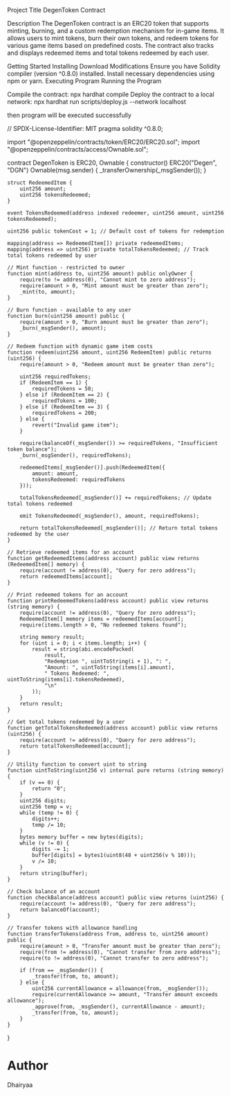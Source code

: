 Project Title
DegenToken Contract

Description
The DegenToken contract is an ERC20 token that supports minting, burning, and a custom redemption mechanism for in-game items. It allows users to mint tokens, burn their own tokens, and redeem tokens for various game items based on predefined costs. The contract also tracks and displays redeemed items and total tokens redeemed by each user.

Getting Started
Installing
Download
Modifications
Ensure you have Solidity compiler (version ^0.8.0) installed.
Install necessary dependencies using npm or yarn.
Executing Program
Running the Program

Compile the contract:
npx hardhat compile
Deploy the contract to a local network:
npx hardhat run scripts/deploy.js --network localhost

then program will be executed successfully

// SPDX-License-Identifier: MIT
pragma solidity ^0.8.0;

import "@openzeppelin/contracts/token/ERC20/ERC20.sol";
import "@openzeppelin/contracts/access/Ownable.sol";

contract DegenToken is ERC20, Ownable {
    constructor() ERC20("Degen", "DGN") Ownable(msg.sender) {
        _transferOwnership(_msgSender());
    }

    struct RedeemedItem {
        uint256 amount;          
        uint256 tokensRedeemed;  
    }

    event TokensRedeemed(address indexed redeemer, uint256 amount, uint256 tokensRedeemed);

    uint256 public tokenCost = 1; // Default cost of tokens for redemption

    mapping(address => RedeemedItem[]) private redeemedItems;
    mapping(address => uint256) private totalTokensRedeemed; // Track total tokens redeemed by user

    // Mint function - restricted to owner
    function mint(address to, uint256 amount) public onlyOwner {
        require(to != address(0), "Cannot mint to zero address");
        require(amount > 0, "Mint amount must be greater than zero");
        _mint(to, amount);
    }

    // Burn function - available to any user
    function burn(uint256 amount) public {
        require(amount > 0, "Burn amount must be greater than zero");
        _burn(_msgSender(), amount);
    }

    // Redeem function with dynamic game item costs
    function redeem(uint256 amount, uint256 RedeemItem) public returns (uint256) {
        require(amount > 0, "Redeem amount must be greater than zero");

        uint256 requiredTokens;
        if (RedeemItem == 1) {
            requiredTokens = 50;
        } else if (RedeemItem == 2) {
            requiredTokens = 100;
        } else if (RedeemItem == 3) {
            requiredTokens = 200;
        } else {
            revert("Invalid game item");
        }

        require(balanceOf(_msgSender()) >= requiredTokens, "Insufficient token balance");
        _burn(_msgSender(), requiredTokens);

        redeemedItems[_msgSender()].push(RedeemedItem({
            amount: amount,
            tokensRedeemed: requiredTokens
        }));

        totalTokensRedeemed[_msgSender()] += requiredTokens; // Update total tokens redeemed

        emit TokensRedeemed(_msgSender(), amount, requiredTokens);

        return totalTokensRedeemed[_msgSender()]; // Return total tokens redeemed by the user
    }

    // Retrieve redeemed items for an account
    function getRedeemedItems(address account) public view returns (RedeemedItem[] memory) {
        require(account != address(0), "Query for zero address");
        return redeemedItems[account];
    }

    // Print redeemed tokens for an account
    function printRedeemedTokens(address account) public view returns (string memory) {
        require(account != address(0), "Query for zero address");
        RedeemedItem[] memory items = redeemedItems[account];
        require(items.length > 0, "No redeemed tokens found");

        string memory result;
        for (uint i = 0; i < items.length; i++) {
            result = string(abi.encodePacked(
                result,
                "Redemption ", uintToString(i + 1), ": ", 
                "Amount: ", uintToString(items[i].amount), 
                " Tokens Redeemed: ", uintToString(items[i].tokensRedeemed), 
                "\n"
            ));
        }
        return result;
    }

    // Get total tokens redeemed by a user
    function getTotalTokensRedeemed(address account) public view returns (uint256) {
        require(account != address(0), "Query for zero address");
        return totalTokensRedeemed[account];
    }

    // Utility function to convert uint to string
    function uintToString(uint256 v) internal pure returns (string memory) {
        if (v == 0) {
            return "0";
        }
        uint256 digits;
        uint256 temp = v;
        while (temp != 0) {
            digits++;
            temp /= 10;
        }
        bytes memory buffer = new bytes(digits);
        while (v != 0) {
            digits -= 1;
            buffer[digits] = bytes1(uint8(48 + uint256(v % 10)));
            v /= 10;
        }
        return string(buffer);
    }

    // Check balance of an account
    function checkBalance(address account) public view returns (uint256) {
        require(account != address(0), "Query for zero address");
        return balanceOf(account);
    }

    // Transfer tokens with allowance handling
    function transferTokens(address from, address to, uint256 amount) public {
        require(amount > 0, "Transfer amount must be greater than zero");
        require(from != address(0), "Cannot transfer from zero address");
        require(to != address(0), "Cannot transfer to zero address");

        if (from == _msgSender()) {
            _transfer(from, to, amount);
        } else {
            uint256 currentAllowance = allowance(from, _msgSender());
            require(currentAllowance >= amount, "Transfer amount exceeds allowance");
            _approve(from, _msgSender(), currentAllowance - amount);
            _transfer(from, to, amount);
        }
    }
}











# Author
Dhairyaa
